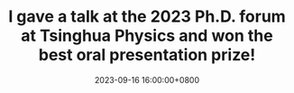 ---
layout: post
date: 2023-09-16 16:00:00+0800
inline: true
title: I gave a talk at the 2023 Ph.D. forum at Tsinghua Physics and won the best oral presentation prize!
img: /assets/img/news/2023-THU-physics-phd-forum.jpg
---